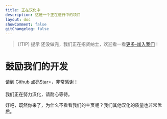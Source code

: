 ```yaml
---
title: 正在汉化中
description: 这是一个正在进行中的项目
layout: doc
showComment: false
gitChangelog: false
---
```


> [!TIP] 提示
> 还没做完，我们正在招贤纳士，欢迎看一看[更多-加入我们](/join)！

# 鼓励我们的开发

请到 Github [点亮Star⭐](https://github.com/Wulian233/vmct-cn.top)，非常感谢！

我们正在努力汉化，请耐心等待。

好吧，既然你来了，为什么不看看我们的主页呢？我们其他汉化的质量也非常优质。

<DownloadLinks :methods="[
  { id: 'vm', text: '返回我们的主页', icon: '/imgs/logo/logo_64.png', link: '/' }
]" />
